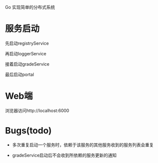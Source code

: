 Go 实现简单的分布式系统
# 服务启动
先启动registryService

再启动loggerService

接着启动gradeService

最后启动portal

# Web端

浏览器访问http://localhost:6000

# Bugs(todo)

- 多次重复启动一个服务时，依赖于该服务的其他服务收到的服务列表会重复

- gradeService启动后不会收到所依赖的服务更新的通知
